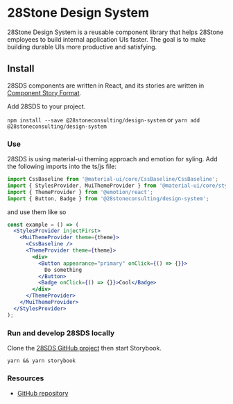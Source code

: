 # 28Stone Design System

28Stone Design System is a reusable component library that helps 28Stone employees to build internal application UIs faster. The goal is to make building durable UIs more productive and satisfying.

## Install

28SDS components are written in React, and its stories are written in [Component Story Format](https://medium.com/storybookjs/component-story-format-66f4c32366df).

Add 28SDS to your project.

`npm install --save @28stoneconsulting/design-system`
or
`yarn add @28stoneconsulting/design-system`

### **Use**

28SDS is using material-ui theming approach and emotion for syling. Add the following imports into the ts/js file:

```js
import CssBaseline from '@material-ui/core/CssBaseline/CssBaseline';
import { StylesProvider, MuiThemeProvider } from '@material-ui/core/styles';
import { ThemeProvider } from '@emotion/react';
import { Button, Badge } from '@28stoneconsulting/design-system';
```

and use them like so

```jsx
const example = () => (
  <StylesProvider injectFirst>
    <MuiThemeProvider theme={theme}>
      <CssBaseline />
      <ThemeProvider theme={theme}>
        <div>
          <Button appearance="primary" onClick={() => {}}>
            Do something
          </Button>
          <Badge onClick={() => {}}>Cool</Badge>
        </div>
      </ThemeProvider>
    </MuiThemeProvider>
  </StylesProvider>
);
```

### **Run and develop 28SDS locally**

Clone the [28SDS GitHub project](https://github.com/28StoneConsulting/design-system) then start Storybook.

`yarn && yarn storybook`

### **Resources**

- [GitHub repository](https://github.com/28StoneConsulting/design-system)
